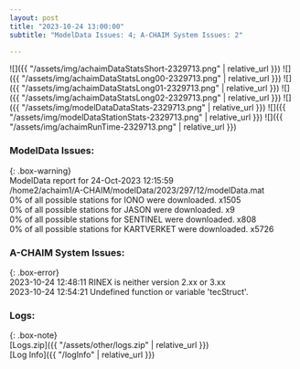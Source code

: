 ```yaml
---
layout: post
title: "2023-10-24 13:00:00"
subtitle: "ModelData Issues: 4; A-CHAIM System Issues: 2"

---
```


![]({{ "/assets/img/achaimDataStatsShort-2329713.png" | relative_url }})
![]({{ "/assets/img/achaimDataStatsLong00-2329713.png" | relative_url }})
![]({{ "/assets/img/achaimDataStatsLong01-2329713.png" | relative_url }})
![]({{ "/assets/img/achaimDataStatsLong02-2329713.png" | relative_url }})
![]({{ "/assets/img/modelDataDataStats-2329713.png" | relative_url }})
![]({{ "/assets/img/modelDataStationStats-2329713.png" | relative_url }})
![]({{ "/assets/img/achaimRunTime-2329713.png" | relative_url }})


### ModelData Issues:  
  
{: .box-warning}  
 ModelData report for 24-Oct-2023 12:15:59   
 /home2/achaim1/A-CHAIM/modelData/2023/297/12/modelData.mat   
 0% of all possible stations for IONO were downloaded. x1505   
 0% of all possible stations for JASON were downloaded. x9   
 0% of all possible stations for SENTINEL were downloaded. x808   
 0% of all possible stations for KARTVERKET were downloaded. x5726   
  
### A-CHAIM System Issues:  
  
{: .box-error}  
2023-10-24 12:48:11 RINEX is neither version 2.xx or 3.xx  
2023-10-24 12:54:21 Undefined function or variable 'tecStruct'.  

### Logs:  
  
{: .box-note}  
[Logs.zip]({{ "/assets/other/logs.zip" | relative_url }})  
[Log Info]({{ "/logInfo" | relative_url }})  
